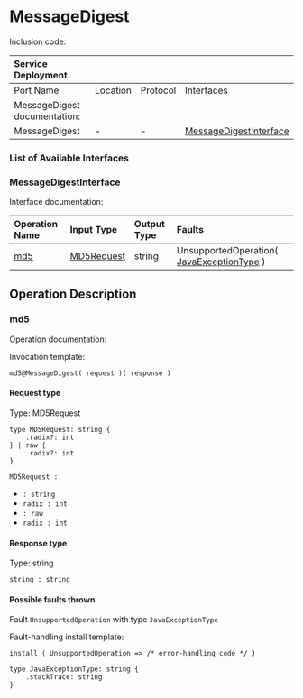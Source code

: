 <!-- cSpell:disable -->
<!-- markdownlint-disable -->
<!-- editorconfig-checker-disable -->
# MessageDigest

Inclusion code:

| Service Deployment           |          |          |                                                                    |
|:-----------------------------|:---------|:---------|:-------------------------------------------------------------------|
| Port Name                    | Location | Protocol | Interfaces                                                         |
| MessageDigest documentation: |          |          |                                                                    |
| MessageDigest                | -        | -        | [MessageDigestInterface](message_digest.md#MessageDigestInterface) |

### List of Available Interfaces

### MessageDigestInterface <a id="MessageDigestInterface"></a>

Interface documentation:

| Operation Name               | Input Type                                 | Output Type | Faults                                                                             |
|:-----------------------------|:-------------------------------------------|:------------|:-----------------------------------------------------------------------------------|
| [md5](message_digest.md#md5) | [MD5Request](message_digest.md#MD5Request) | string      | UnsupportedOperation\( [JavaExceptionType](message_digest.md#JavaExceptionType) \) |

## Operation Description

### md5 <a id="md5"></a>

Operation documentation:

Invocation template:

```jolie
md5@MessageDigest( request )( response )
```

#### Request type <a id="MD5Request"></a>

Type: MD5Request

```jolie
type MD5Request: string {
    .radix?: int
} | raw {
    .radix?: int
}
```

`MD5Request :`

* `: string`
* `radix : int`
* `: raw`
* `radix : int`

#### Response type

Type: string

`string : string`

#### Possible faults thrown

Fault `UnsupportedOperation` with type `JavaExceptionType`

Fault-handling install template:

```jolie
install ( UnsupportedOperation => /* error-handling code */ )
```

```jolie
type JavaExceptionType: string {
    .stackTrace: string
}
```
